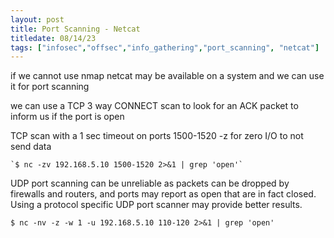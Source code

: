 ```yaml
---
layout: post
title: Port Scanning - Netcat
titledate: 08/14/23
tags: ["infosec","offsec","info_gathering","port_scanning", "netcat"]
---
```


if we cannot use nmap netcat may be available on a system and we can use it for port scanning

we can use a TCP 3 way CONNECT scan to look for an ACK packet to inform us if the port is open

TCP scan with a 1 sec timeout on ports 1500-1520 -z for zero I/O to not send data

    `$ nc -zv 192.168.5.10 1500-1520 2>&1 | grep 'open'`

UDP port scanning can be unreliable as packets can be dropped by firewalls and routers, and ports may report as open that are in fact closed. Using a protocol specific UDP port scanner may provide better results.

    $ nc -nv -z -w 1 -u 192.168.5.10 110-120 2>&1 | grep 'open'